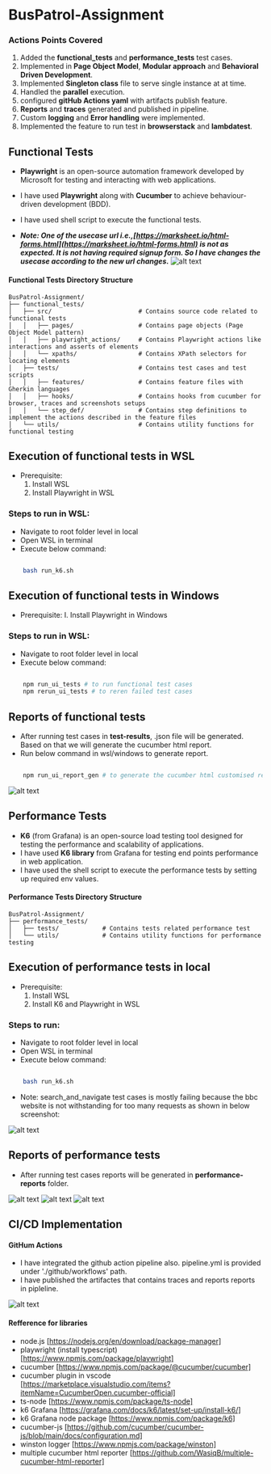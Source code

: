 # BusPatrol-Assignment

### Actions Points Covered
1. Added the **functional_tests** and **performance_tests** test cases.
2. Implemented in **Page Object Model**, **Modular approach** and **Behavioral Driven Development**.
3. Implemented **Singleton class** file to serve single instance at at time.
4. Handled the **parallel** execution.
5. configured **gitHub Actions yaml** with artifacts publish feature.
6. **Reports** and **traces** generated and published in pipeline.
7. Custom **logging** and **Error handling** were implemented.
8. Implemented the feature to run test in **browserstack** and **lambdatest**.

## Functional Tests

- **Playwright** is an open-source automation framework developed by Microsoft for testing and interacting with web applications.
- I have used **Playwright** along with **Cucumber** to achieve behaviour-driven development (BDD).
- I have used shell script to execute the functional tests.

- _**Note: One of the usecase url i.e.,[https://marksheet.io/html-forms.html](https://marksheet.io/html-forms.html) is not as expected. It is not having required signup form. So I have changes the usecase according to the new url changes.**_
![alt text](/readme-images/image2.png)

#### Functional Tests Directory Structure 

```
BusPatrol-Assignment/
├── functional_tests/
│   ├── src/                        # Contains source code related to functional tests
│   │   ├── pages/                  # Contains page objects (Page Object Model pattern)
│   │   ├── playwright_actions/     # Contains Playwright actions like interactions and asserts of elements
│   │   └── xpaths/                 # Contains XPath selectors for locating elements
│   ├── tests/                      # Contains test cases and test scripts
│   │   ├── features/               # Contains feature files with Gherkin languages
│   │   ├── hooks/                  # Contains hooks from cucumber for browser, traces and screenshots setups
│   │   └── step_def/               # Contains step definitions to implement the actions described in the feature files
│   └── utils/                      # Contains utility functions for functional testing
```

## Execution of functional tests in WSL

- Prerequisite: 
    1. Install WSL
    2. Install Playwright in WSL

### Steps to run in WSL:
- Navigate to root folder level in local
- Open WSL in terminal
- Execute below command: 
```bash

    bash run_k6.sh

```

## Execution of functional tests in Windows

- Prerequisite: 
    I. Install Playwright in Windows

### Steps to run in WSL:
- Navigate to root folder level in local
- Execute below command: 
```bash

    npm run_ui_tests # to run functional test cases
    npm rerun_ui_tests # to reren failed test cases

```

## Reports of functional tests

- After running test cases in **test-results**, .json file will be generated. Based on that we will generate the cucumber html report.
- Run below command in wsl/windows to generate report.

```bash

    npm run_ui_report_gen # to generate the cucumber html customised reports

```
![alt text](/readme-images/fun_test_report.png)

## Performance Tests

- **K6** (from Grafana) is an open-source load testing tool designed for testing the performance and scalability of applications.
- I have used **K6 library** from Grafana for testing end points performance in web application.
- I have used the shell script to execute the performance tests by setting up required env values.

#### Performance Tests Directory Structure 
```
BusPatrol-Assignment/
├── performance_tests/
│   ├── tests/            # Contains tests related performance test
│   └── utils/            # Contains utility functions for performance testing
```

## Execution of performance tests in local

- Prerequisite: 
    1. Install WSL
    2. Install K6 and Playwright in WSL

### Steps to run:
- Navigate to root folder level in local
- Open WSL in terminal
- Execute below command: 
```bash

    bash run_k6.sh

```
- Note: search_and_navigate test cases is mostly failing because the bbc website is not withstanding for too many requests as shown in below screenshot:

![alt text](./readme-images/image.png)

## Reports of performance tests

- After running test cases reports will be generated in **performance-reports** folder.

![alt text](./readme-images/per_test_report1.png)
![alt text](./readme-images/per_test_report2.png)
![alt text](./readme-images/per_test_report3.png)

## CI/CD Implementation

#### GitHum Actions

- I have integrated the github action pipeline also. pipeline.yml is provided under './github/workflows' path. 
- I have published the artifactes that contains traces and reports reports in pipleline.

![alt text](./readme-images/pipeline.png)



#### Refference for libraries 

- node.js [https://nodejs.org/en/download/package-manager]
- playwright (install typescript) [https://www.npmjs.com/package/playwright]
- cucumber [https://www.npmjs.com/package/@cucumber/cucumber]
- cucumber plugin in vscode [https://marketplace.visualstudio.com/items?itemName=CucumberOpen.cucumber-official]
- ts-node [https://www.npmjs.com/package/ts-node]
- k6 Grafana [https://grafana.com/docs/k6/latest/set-up/install-k6/]
- k6 Grafana node package [https://www.npmjs.com/package/k6]
- cucumber-js [https://github.com/cucumber/cucumber-js/blob/main/docs/configuration.md]
- winston logger [https://www.npmjs.com/package/winston]
- multiple cucumber html reporter [https://github.com/WasiqB/multiple-cucumber-html-reporter]
